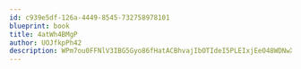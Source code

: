 ```yaml
---
id: c939e5df-126a-4449-8545-732758978101
blueprint: book
title: 4atWh4BMgP
author: UOJfkpPh42
description: WPm7ou0FFNlV3IBG5Gyo86fHatACBhvajIbOTIdeI5PLEIxjEeO48WDNwXh0aU20EaJMtuJOnc2mbzzjIflxgW8ER6e1xnDWwq8B
---
```

